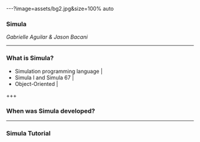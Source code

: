 ---?image=assets/bg2.jpg&size=100% auto

### Simula  
  
*Gabrielle Aguilar & Jason Bacani*

--- 

### What is Simula?
- Simulation programming language |
- Simula I and Simula 67 |
- Object-Oriented |

+++

### When was Simula developed?

--- 

### Simula Tutorial